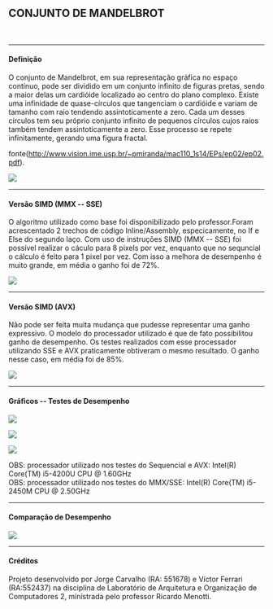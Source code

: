 <h2>CONJUNTO DE MANDELBROT</h2></br>
<hr>
<h4>Definição</h4>

O conjunto de Mandelbrot, em sua representação gráfica no espaço contínuo, pode ser dividido em um
conjunto infinito de figuras pretas, sendo a maior delas um cardióide localizado ao centro do plano
complexo. Existe uma infinidade de quase-círculos que tangenciam o cardióide e variam de tamanho com
raio tendendo assintoticamente a zero. Cada um desses círculos tem seu próprio conjunto infinito de
pequenos círculos cujos raios também tendem assintoticamente a zero. Esse processo se repete
infinitamente, gerando uma figura fractal.

fonte(http://www.vision.ime.usp.br/~pmiranda/mac110_1s14/EPs/ep02/ep02.pdf).

<img src="http://i.imgur.com/HCyni73.png"></img>

<hr>
<h4>Versão SIMD (MMX -- SSE)</h4>

O algoritmo utilizado como base foi disponibilizado pelo professor.Foram acrescentado 2 trechos de código Inline/Assembly, especicamente, no If e Else do segundo laço. Com uso de instruções SIMD (MMX -- SSE) foi possível realizar o cáculo para 8 pixels por vez, enquanto que no sequncial o cálculo é feito para 1 pixel por vez. Com isso a melhora de desempenho é muito grande, em média o ganho foi de 72%.

<img src="http://i.imgur.com/t027N6f.png"></img>

<hr>
<h4>Versão SIMD (AVX)</h4>

Não pode ser feita muita mudança que pudesse representar uma ganho expressivo. O modelo do processador utilizado é que de fato possibilitou ganho de desempenho. Os testes realizados com esse processador utilizando SSE e AVX praticamente obtiveram o mesmo resultado. O ganho nesse caso, em média foi de 85%.

<img src="http://i.imgur.com/utifTtB.png"></img>

<hr>
<h4>Gráficos -- Testes de Desempenho</h4>

<img src="http://i.imgur.com/bxTvIS6.png"></img>

<img src="http://i.imgur.com/tykZF15.png"></img>

<img src="http://i.imgur.com/Ahi52ho.png"></img>

OBS: processador utilizado nos testes do Sequencial e AVX: Intel(R) Core(TM) i5-4200U CPU @ 1.60GHz
<br>
OBS: processador utilizado nos testes do MMX/SSE: Intel(R) Core(TM) i5-2450M CPU @ 2.50GHz

<hr>
<h4>Comparação de Desempenho</h4>

<img src="http://i.imgur.com/MmASQdD.png"></img>

<hr>
<h4>Créditos</h4>

Projeto desenvolvido por Jorge Carvalho (RA: 551678) e Víctor Ferrari (RA:552437) na disciplina de Laboratório de Arquitetura e Organização de Computadores 2, ministrada pelo professor Ricardo Menotti.







